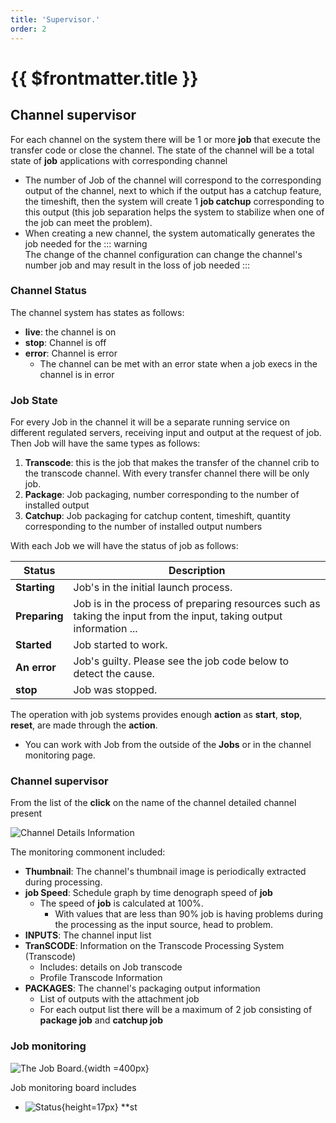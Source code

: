 ```yaml
---
title: 'Supervisor.'
order: 2
---
```


# {{ $frontmatter.title }}

## Channel supervisor

For each channel on the system there will be 1 or more **job** that execute the transfer code or close the channel. The state of the channel will be a total state of **job** applications with corresponding channel

* The number of Job of the channel will correspond to the corresponding output of the channel, next to which if the output has a catchup feature, the timeshift, then the system will create 1 **job catchup** corresponding to this output (this job separation helps the system to stabilize when one of the job can meet the problem).
* When creating a new channel, the system automatically generates the job needed for the ::: warning  
  The change of the channel configuration can change the channel's number job and may result in the loss of job needed
:::

### Channel Status

The channel system has states as follows:

*   **live**: the channel is on
*   **stop**: Channel is off
*   **error**: Channel is error
    *   The channel can be met with an error state when a job execs in the channel is in error

### Job State

For every Job in the channel it will be a separate running service on different regulated servers, receiving input and output at the request of job. Then Job will have the same types as follows:

1. **Transcode**: this is the job that makes the transfer of the channel crib to the transcode channel. With every transfer channel there will be only job.
2. **Package**: Job packaging, number corresponding to the number of installed output
3. **Catchup**: Job packaging for catchup content, timeshift, quantity corresponding to the number of installed output numbers


With each Job we will have the status of job as follows:

| Status        | Description                                                                                                         |
| ------------- | ------------------------------------------------------------------------------------------------------------------- |
| **Starting**  | Job's in the initial launch process.                                                                                |
| **Preparing** | Job is in the process of preparing resources such as taking the input from the input, taking output information ... |
| **Started**   | Job started to work.                                                                                                |
| **An error**  | Job's guilty. Please see the job code below to detect the cause.                                                    |
| **stop**      | Job was stopped.                                                                                                    |


The operation with job systems provides enough **action** as **start**, **stop**, **reset**, are made through the **action**.

* You can work with Job from the outside of the **Jobs** or in the channel monitoring page.

### Channel supervisor

From the list of the **click** on the name of the channel detailed channel present

![Channel Details Information](/images/media-live/um-channel-detail.png)

The monitoring commonent included:

* **Thumbnail**: The channel's thumbnail image is periodically extracted during processing.
* **job Speed**: Schedule graph by time denograph speed of **job**
    * The speed of **job** is calculated at 100%.
        * With values that are less than 90% job is having problems during the processing as the input source, head to problem.
* **INPUTS**: The channel input list
* **TranSCODE**: Information on the Transcode Processing System (Transcode)
    * Includes: details on Job transcode
    * Profile Transcode Information
* **PACKAGES**: The channel's packaging output information
    * List of outputs with the attachment job
    * For each output list there will be a maximum of 2 job consisting of **package job** and **catchup job**


### Job monitoring

![The Job Board.](/images/media-live/um-job-detail/um-job-detail.png){width =400px}

Job monitoring board includes

* ![Status](/images/media-live/um-job-detail/1.png){height=17px}  **st
